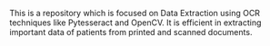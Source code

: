 This is a repository which is focused on Data Extraction using OCR techniques like Pytesseract and OpenCV. It is efficient in extracting important data of patients from printed and scanned documents.